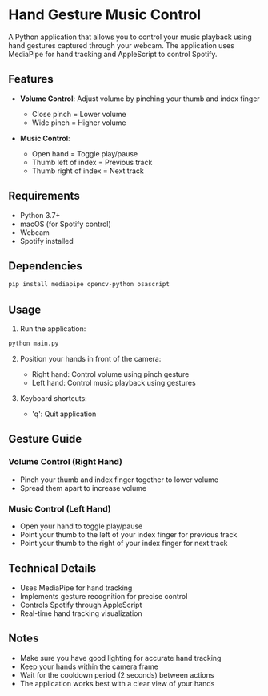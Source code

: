 # Hand Gesture Music Control

A Python application that allows you to control your music playback using hand gestures captured through your webcam. The application uses MediaPipe for hand tracking and AppleScript to control Spotify.

## Features

- **Volume Control**: Adjust volume by pinching your thumb and index finger

  - Close pinch = Lower volume
  - Wide pinch = Higher volume

- **Music Control**:
  - Open hand = Toggle play/pause
  - Thumb left of index = Previous track
  - Thumb right of index = Next track

## Requirements

- Python 3.7+
- macOS (for Spotify control)
- Webcam
- Spotify installed

## Dependencies

```bash
pip install mediapipe opencv-python osascript
```

## Usage

1. Run the application:

```bash
python main.py
```

2. Position your hands in front of the camera:

   - Right hand: Control volume using pinch gesture
   - Left hand: Control music playback using gestures

3. Keyboard shortcuts:
   - 'q': Quit application

## Gesture Guide

### Volume Control (Right Hand)

- Pinch your thumb and index finger together to lower volume
- Spread them apart to increase volume

### Music Control (Left Hand)

- Open your hand to toggle play/pause
- Point your thumb to the left of your index finger for previous track
- Point your thumb to the right of your index finger for next track

## Technical Details

- Uses MediaPipe for hand tracking
- Implements gesture recognition for precise control
- Controls Spotify through AppleScript
- Real-time hand tracking visualization

## Notes

- Make sure you have good lighting for accurate hand tracking
- Keep your hands within the camera frame
- Wait for the cooldown period (2 seconds) between actions
- The application works best with a clear view of your hands
